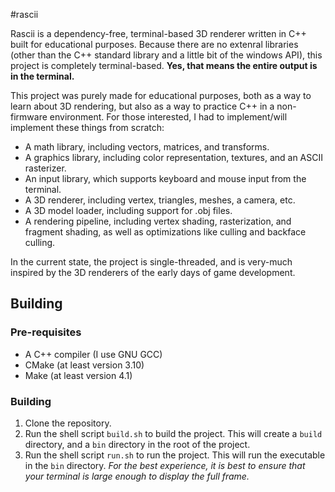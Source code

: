 #rascii

Rascii is a dependency-free, terminal-based 3D renderer written in C++ built for educational purposes. Because there are no extenral libraries (other than the C++ standard library and a little bit of the windows API), this project is completely terminal-based. **Yes, that means the entire output is in the terminal.**

This project was purely made for educational purposes, both as a way to learn about 3D rendering, but also as a way to practice C++ in a non-firmware environment. For those interested, I had to implement/will implement these things from scratch:

* A math library, including vectors, matrices, and transforms.
* A graphics library, including color representation, textures, and an ASCII rasterizer.
* An input library, which supports keyboard and mouse input from the terminal.
* A 3D renderer, including vertex, triangles, meshes, a camera, etc.
* A 3D model loader, including support for .obj files.
* A rendering pipeline, including vertex shading, rasterization, and fragment shading, as well as optimizations like culling and backface culling.

In the current state, the project is single-threaded, and is very-much inspired by the 3D renderers of the early days of game development.

## Building
### Pre-requisites
* A C++ compiler (I use GNU GCC)
* CMake (at least version 3.10)
* Make (at least version 4.1)

### Building
1. Clone the repository.
2. Run the shell script `build.sh` to build the project. This will create a `build` directory, and a `bin` directory in the root of the project.
3. Run the shell script `run.sh` to run the project. This will run the executable in the `bin` directory. *For the best experience, it is best to ensure that your terminal is large enough to display the full frame.*
